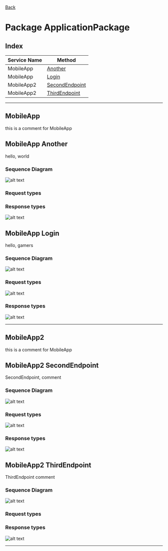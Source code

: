 
[Back](../README.md)
# Package ApplicationPackage

## Index
| Service Name | Method |
| - | - | 
| MobileApp | [Another](#MobileApp-Another) |
| MobileApp | [Login](#MobileApp-Login) |
| MobileApp2 | [SecondEndpoint](#MobileApp2-SecondEndpoint) |
| MobileApp2 | [ThirdEndpoint](#MobileApp2-ThirdEndpoint) |


---




## MobileApp
this is a comment for MobileApp




## MobileApp Another

hello, world

### Sequence Diagram
![alt text](MobileAppAnother.svg)

### Request types


### Response types

![alt text](ServerAnotherdata-model-response0.svg)






## MobileApp Login

hello, gamers

### Sequence Diagram
![alt text](MobileAppLogin.svg)

### Request types

![alt text](ServerLogindata-model-parameter0.svg)


### Response types

![alt text](MegaDatabaseLogindata-model-response1.svg)


---




## MobileApp2
this is a comment for MobileApp




## MobileApp2 SecondEndpoint

SecondEndpoint, comment

### Sequence Diagram
![alt text](MobileApp2SecondEndpoint.svg)

### Request types

![alt text](ServerSecondEndpointdata-model-parameter0.svg)


### Response types

![alt text](MegaDatabaseSecondEndpointdata-model-response1.svg)






## MobileApp2 ThirdEndpoint

ThirdEndpoint comment

### Sequence Diagram
![alt text](MobileApp2ThirdEndpoint.svg)

### Request types


### Response types

![alt text](ServerThirdEndpointdata-model-response0.svg)


---




